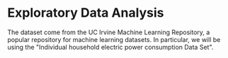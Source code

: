 # Exploratory Data Analysis

The dataset come from the UC Irvine Machine Learning Repository, a popular repository for machine learning datasets. In particular, we will be using the "Individual household electric power consumption Data Set".
